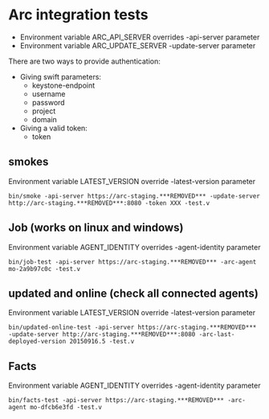 Arc integration tests
=============================

- Environment variable ARC_API_SERVER overrides -api-server parameter
- Environment variable ARC_UPDATE_SERVER -update-server parameter

There are two ways to provide authentication:

- Giving swift parameters:
  - keystone-endpoint
  - username
  - password
  - project
  - domain
- Giving a valid token:
  - token

smokes
-----------------
Environment variable LATEST_VERSION override -latest-version parameter

```text
bin/smoke -api-server https://arc-staging.***REMOVED*** -update-server http://arc-staging.***REMOVED***:8080 -token XXX -test.v
```

Job (works on linux and windows)
-----------------
Environment variable AGENT_IDENTITY overrides -agent-identity parameter

```text
bin/job-test -api-server https://arc-staging.***REMOVED*** -arc-agent mo-2a9b97c0c -test.v
```

updated and online (check all connected agents)
-----------------
Environment variable LATEST_VERSION override -latest-version parameter

```text
bin/updated-online-test -api-server https://arc-staging.***REMOVED*** -update-server http://arc-staging.***REMOVED***:8080 -arc-last-deployed-version 20150916.5 -test.v
```

Facts
-----------------
Environment variable AGENT_IDENTITY overrides -agent-identity parameter

```text
bin/facts-test -api-server https://arc-staging.***REMOVED*** -arc-agent mo-dfcb6e3fd -test.v
````